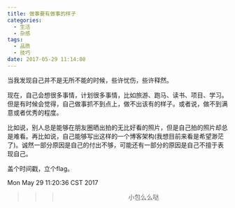 ```yaml
---
title: 做事要有做事的样子
categories:
  - 生活
  - 杂感
tags:
  - 品质
  - 技巧
date: 2017-05-29 11:14:08
---
```


当我发现自己并不是无所不能的时候，些许忧伤，些许释然。

现在，自己会想很多事情，计划很多事情，比如旅游、跑马、读书、项目、学习。但是有时候会觉得，自己做事抓不到点上，做不出该有的样子。或者说，做不到满意或者优秀的程度。

比如说，别人总是能够在朋友圈晒出拍的无比好看的照片，但是自己拍的照片却总是难看。再比如说，自己能够写出这样的一个博客架构(我想目前来看是希望渺茫了)。诚然一部分原因是自己的付出不够，可能还有一部分的原因是自己不擅于表现自己。

盖个时间戳，立个flag。
 
 Mon May 29 11:20:36 CST 2017

>>><div align=center>小包么么哒</div>